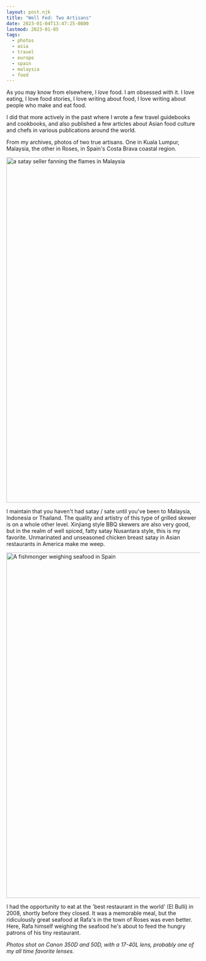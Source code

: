 ```yaml
---
layout: post.njk
title: "Well Fed: Two Artisans"
date: 2023-01-04T13:47:25-0800
lastmod: 2023-01-05
tags: 
  - photos
  - asia
  - travel
  - europe
  - spain
  - malaysia
  - food
---
```

As you may know from elsewhere, I *love* food. I am obsessed with it. I love eating, I love food stories, I love writing about food, I love writing about people who make and eat food.

I did that more actively in the past where I wrote a few travel guidebooks and cookbooks, and also published a few articles about Asian food culture and chefs in various publications around the world.

From my archives, photos of two true artisans. One in Kuala Lumpur, Malaysia, the other in Roses, in Spain's Costa Brava coastal region.

<img src="/img/3b1996d708.jpg" width="600" height="900" alt="a satay seller fanning the flames in Malaysia" />

I maintain that you haven't had satay / sate until you've been to Malaysia, Indonesia or Thailand. The quality and artistry of this type of grilled skewer is on a whole other level. Xinjiang style BBQ skewers are also very good, but in the realm of well spiced, fatty satay Nusantara style, this is my favorite. Unmarinated and unseasoned chicken breast satay in Asian restaurants in America make me weep.

<img src="/img/f49490c362.jpg" width="600" height="900" alt="A fishmonger weighing seafood in Spain" />

I had the opportunity to eat at the 'best restaurant in the world' (El Bulli) in 2008, shortly before they closed. It was a memorable meal, but the ridiculously great seafood at Rafa's in the town of Roses was even better. Here, Rafa himself weighing the seafood he's about to feed the hungry patrons of his tiny restaurant.

_Photos shot on Canon 350D and 50D, with a 17-40L lens, probably one of my all time favorite lenses._
